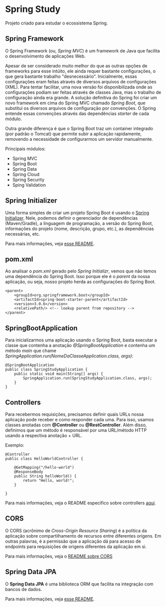 # Spring Study

Projeto criado para estudar o ecossistema Spring.

## Spring Framework

O Spring Framework (ou, *Spring MVC*) é um framework de Java que facilita o desenvolvimento de aplicações Web.

Apesar de ser considerado muito melhor do que as outras opções de frameworks para esse intúito, ele ainda requer 
bastante configurações, o que gera bastante trabalho "desnecessário". Inicialmente, essas configurações eram feitas 
através de diversos arquivos de configurações (XML). Para tentar facilitar, uma nova versão foi disponibilizada onde
as configurações podiam ser feitas através de classes Java, mas o trabalho de configuração ainda era grande. A solução 
definitiva do Spring foi criar um novo framework em cima do Spring MVC chamado *Spring Boot*, que substitui os 
diversos arquivos de configuração por convenções. O Spring entende essas convenções através das dependências *starter* 
de cada módulo.

Outra grande diferença é que o Spring Boot traz um container integrado (por padrão o Tomcat) que permite subir a aplicação rapidamente, 
removendo a necessidade de configurarmos um servidor manualmente.

Principais módulos:

* Spring MVC
* Spring Boot
* Spring Data
* Spring Cloud
* Spring Security
* Sping Validation

## Spring Initializer

Uma forma simples de criar um projeto Spring Boot é usando o [Spring Initializer](https://start.spring.io/). Nele, 
podemos definir o gerenciador de dependências (Maven/Gradle), a linguagem de programação, a versão do Spring Boot, 
informações do projeto (nome, descrição, grupo, etc.), as dependências necessárias, etc.

Para mais informações, veja [esse README](READMEs/spring_initializr.md).

## pom.xml

Ao analisar o *pom.xml* gerado pelo *Spring Initializr*, vemos que não temos uma dependência do Spring Boot. Isso porque
ele é o *parent* da nossa aplicação, ou seja, nosso projeto herda as configurações do Spring Boot.

    <parent>
        <groupId>org.springframework.boot</groupId>
        <artifactId>spring-boot-starter-parent</artifactId>
        <version>3.0.6</version>
        <relativePath/> <!-- lookup parent from repository -->
	</parent>

## SpringBootApplication

Para inicializarmos uma aplicação usando o Spring Boot, basta executar a classe que contenha a anotação 
_@SpringBootApplication_ e contenha um método _main_ que chame 
_SpringApplication.run(NomeDaClasseApplication.class, args)_:
    
    @SpringBootApplication
    public class SpringStudyApplication {    
        public static void main(String[] args) {
            SpringApplication.run(SpringStudyApplication.class, args);
        }    
    }

## Controllers

Para recebermos requisições, precisamos definir quais URLs nossa aplicação pode receber e como responder cada uma. Para 
isso, usamos classes anotadas com **@Controller** ou **@RestController**. Além disso, definimos que um método é 
responsável por uma URL/método HTTP usando a respectiva anotação + URL.

Exemplo:

    @Controller
    public class HelloWorldController {
    
        @GetMapping("/hello-world")
        @ResponseBody
        public String helloWorld() {
            return "Hello, world!";
        }
    
    }

Para mais informações, veja o README específico sobre controllers [aqui](READMEs/controller.md).

## CORS

O CORS (acrônimo de _Cross-Origin Resource Sharing_) é a política da aplicação sobre compartilhamento de recursos entre 
diferentes origens. Em outras palavras, é a permissão que a aplicação dá para acesso de endpoints para requisições de
origens diferentes da aplicação em si. 

Para mais informações, veja o [README sobre CORS](READMEs/CORS.md)

## Spring Data JPA

O **Spring Data JPA** é uma biblioteca ORM que facilita na integração com bancos de dados. 

Para mais informações, veja [esse README](READMEs/spring_data_jpa.md).